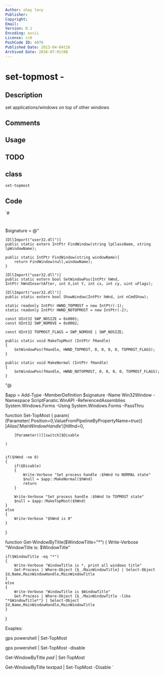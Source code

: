 ```yaml
---
Author: shay levy
Publisher: 
Copyright: 
Email: 
Version: 0.1
Encoding: ascii
License: cc0
PoshCode ID: 4070
Published Date: 2013-04-04t16
Archived Date: 2016-07-01t08
---
```


# set-topmost - 

## Description

set applications/windows on top of other windows

## Comments



## Usage



## TODO



## class

`set-topmost`

## Code

`#
 #
 
 $signature = @"
 	
 	[DllImport("user32.dll")]  
 	public static extern IntPtr FindWindow(string lpClassName, string lpWindowName);  
 
 	public static IntPtr FindWindow(string windowName){
 		return FindWindow(null,windowName);
 	}
 
 	[DllImport("user32.dll")]
 	public static extern bool SetWindowPos(IntPtr hWnd, 
 	IntPtr hWndInsertAfter, int X,int Y, int cx, int cy, uint uFlags);
 
 	[DllImport("user32.dll")]  
 	public static extern bool ShowWindow(IntPtr hWnd, int nCmdShow); 
 
 	static readonly IntPtr HWND_TOPMOST = new IntPtr(-1);
 	static readonly IntPtr HWND_NOTOPMOST = new IntPtr(-2);
 
 	const UInt32 SWP_NOSIZE = 0x0001;
 	const UInt32 SWP_NOMOVE = 0x0002;
 
 	const UInt32 TOPMOST_FLAGS = SWP_NOMOVE | SWP_NOSIZE;
 
 	public static void MakeTopMost (IntPtr fHandle)
 	{
 		SetWindowPos(fHandle, HWND_TOPMOST, 0, 0, 0, 0, TOPMOST_FLAGS);
 	}
 
 	public static void MakeNormal (IntPtr fHandle)
 	{
 		SetWindowPos(fHandle, HWND_NOTOPMOST, 0, 0, 0, 0, TOPMOST_FLAGS);
 	}
 "@
 
 
 $app = Add-Type -MemberDefinition $signature -Name Win32Window -Namespace ScriptFanatic.WinAPI -ReferencedAssemblies System.Windows.Forms -Using System.Windows.Forms -PassThru
 
 function Set-TopMost
 {
 	param(		
 		[Parameter(
 			Position=0,ValueFromPipelineByPropertyName=$true
 		)][Alias('MainWindowHandle')]$hWnd=0,
 
 		[Parameter()][switch]$Disable
 
 	)
 
 	
 	if($hWnd -ne 0)
 	{
 		if($Disable)
 		{
 			Write-Verbose "Set process handle :$hWnd to NORMAL state"
 			$null = $app::MakeNormal($hWnd)
 			return
 		}
 		
 		Write-Verbose "Set process handle :$hWnd to TOPMOST state"
 		$null = $app::MakeTopMost($hWnd)
 	}
 	else
 	{
 		Write-Verbose "$hWnd is 0"
 	}
 }
 
 
 
 function Get-WindowByTitle($WindowTitle="*")
 {
 	Write-Verbose "WindowTitle is: $WindowTitle"
 	
 	if($WindowTitle -eq "*")
 	{
 		Write-Verbose "WindowTitle is *, print all windows title"
 		Get-Process | Where-Object {$_.MainWindowTitle} | Select-Object Id,Name,MainWindowHandle,MainWindowTitle
 	}
 	else
 	{
 		Write-Verbose "WindowTitle is $WindowTitle"
 		Get-Process | Where-Object {$_.MainWindowTitle -like "*$WindowTitle*"} | Select-Object Id,Name,MainWindowHandle,MainWindowTitle
 	}
 }
 
 Exaples:
 
 gps powershell | Set-TopMost 
 
 gps powershell | Set-TopMost -disable
 
 
 Get-WindowByTitle *pad* | Set-TopMost 
 
 Get-WindowByTitle textpad | Set-TopMost -Disable
`

